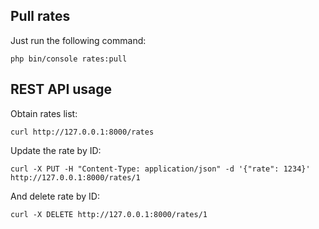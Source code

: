 ## Pull rates

Just run the following command:
```shell script
php bin/console rates:pull
```

## REST API usage

Obtain rates list:
```shell script
curl http://127.0.0.1:8000/rates
```

Update the rate by ID:

```shell script
curl -X PUT -H "Content-Type: application/json" -d '{"rate": 1234}' http://127.0.0.1:8000/rates/1 
```

And delete rate by ID:
```shell script
curl -X DELETE http://127.0.0.1:8000/rates/1 
```